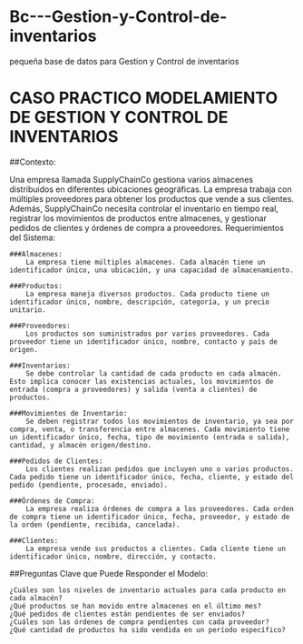 # Bc---Gestion-y-Control-de-inventarios
pequeña base de datos para Gestion y Control de inventarios

# CASO PRACTICO MODELAMIENTO DE GESTION Y CONTROL DE INVENTARIOS

##Contexto:

Una empresa llamada SupplyChainCo gestiona varios almacenes distribuidos en diferentes ubicaciones geográficas. La empresa trabaja con múltiples proveedores para obtener los productos que vende a sus clientes. Además, SupplyChainCo necesita controlar el inventario en tiempo real, registrar los movimientos de productos entre almacenes, y gestionar pedidos de clientes y órdenes de compra a proveedores.
Requerimientos del Sistema:

    ###Almacenes:
        La empresa tiene múltiples almacenes. Cada almacén tiene un identificador único, una ubicación, y una capacidad de almacenamiento.

    ###Productos:
        La empresa maneja diversos productos. Cada producto tiene un identificador único, nombre, descripción, categoría, y un precio unitario.

    ###Proveedores:
        Los productos son suministrados por varios proveedores. Cada proveedor tiene un identificador único, nombre, contacto y país de origen.

    ###Inventarios:
        Se debe controlar la cantidad de cada producto en cada almacén. Esto implica conocer las existencias actuales, los movimientos de entrada (compra a proveedores) y salida (venta a clientes) de productos.

    ###Movimientos de Inventario:
        Se deben registrar todos los movimientos de inventario, ya sea por compra, venta, o transferencia entre almacenes. Cada movimiento tiene un identificador único, fecha, tipo de movimiento (entrada o salida), cantidad, y almacén origen/destino.

    ###Pedidos de Clientes:
        Los clientes realizan pedidos que incluyen uno o varios productos. Cada pedido tiene un identificador único, fecha, cliente, y estado del pedido (pendiente, procesado, enviado).

    ###Órdenes de Compra:
        La empresa realiza órdenes de compra a los proveedores. Cada orden de compra tiene un identificador único, fecha, proveedor, y estado de la orden (pendiente, recibida, cancelada).

    ###Clientes:
        La empresa vende sus productos a clientes. Cada cliente tiene un identificador único, nombre, dirección, y contacto.

##Preguntas Clave que Puede Responder el Modelo:

    ¿Cuáles son los niveles de inventario actuales para cada producto en cada almacén?
    ¿Qué productos se han movido entre almacenes en el último mes?
    ¿Qué pedidos de clientes están pendientes de ser enviados?
    ¿Cuáles son las órdenes de compra pendientes con cada proveedor?
    ¿Qué cantidad de productos ha sido vendida en un período específico?

